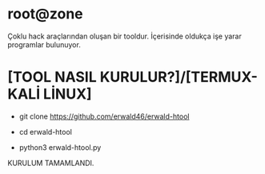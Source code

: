 # root@zone
 
 
 
 
 Çoklu hack araçlarından oluşan bir tooldur.
 İçerisinde oldukça işe yarar programlar bulunuyor.


# [TOOL NASIL KURULUR?]/[TERMUX-KALİ LİNUX]




* git clone https://github.com/erwald46/erwald-htool






* cd erwald-htool





* python3 erwald-htool.py





KURULUM TAMAMLANDI.
